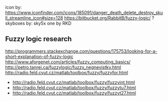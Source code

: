 icon by: https://www.iconfinder.com/icons/185091/danger_death_delete_destroy_skull_streamline_icon#size=128
https://bitbucket.org/RabbitB/fuzzy-logic/ ? 
skyboxes by: sky5x one by RKD


Fuzzy logic research
--------------------

http://programmers.stackexchange.com/questions/175753/looking-for-a-short-explanation-of-fuzzy-logic
http://www.aforgenet.com/articles/fuzzy_computing_basics/
http://petro.tanrei.ca/fuzzylogic/fuzzy_negnevistky.html
http://radio.feld.cvut.cz/matlab/toolbox/fuzzy/fuzzyfor.html
- http://radio.feld.cvut.cz/matlab/toolbox/fuzzy/fuzzyint.html
- http://radio.feld.cvut.cz/matlab/toolbox/fuzzy/fuzzytu7.html
- http://radio.feld.cvut.cz/matlab/toolbox/fuzzy/fuzzyt27.html

